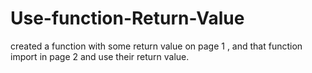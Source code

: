 # Use-function-Return-Value
created a function with some return value on page 1 , and that function import in page 2 and use their return value.
